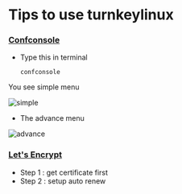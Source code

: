 # Tips to use turnkeylinux

### [Confconsole](https://www.turnkeylinux.org/docs/confconsole)  
- Type this in terminal 


      confconsole

You see simple menu 

![simple](https://github.com/turnkeylinux/confconsole/raw/master/docs/images/00_confconsole_core_main.png)

- The advance menu

![advance](https://github.com/turnkeylinux/confconsole/raw/master/docs/images/01_confconsole_core_advanced.png)


### [Let's Encrypt](https://www.turnkeylinux.org/docs/confconsole/letsencrypt) 

- Step 1 : get certificate first 
- Step 2 : setup auto renew

